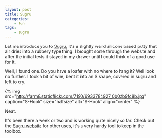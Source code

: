 ```yaml
---
layout: post
title: Sugru
categories:
    - fun
tags:
    - sugru
---
```


Let me introduce you to [Sugru](http://www.sugru.com), it's a slightly weird silicone based putty that air dries into a rubbery type thing. I brought some through the website and after the initial tests it stayed in my drawer until I could think of a good use for it.

Well, I found one. Do you have a loafer with no where to hang it? Well look no further. I took a bit of wire, bent it into an S shape, covered in sugru and left to dry.

{% img src="http://farm8.staticflickr.com/7190/6933784927_0b02b9fc8b.jpg" caption="S-Hook" size="halfsize" alt="S-Hook" align="center" %}

Neat.

It's been there a week or two and is working quite nicely so far. Check out the [Sugru website](http://www.sugru.com) for other uses, it's a very handy tool to keep in the toolbox.